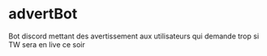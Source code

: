 # advertBot

Bot discord mettant des avertissement aux utilisateurs qui demande trop si TW sera en live ce soir
